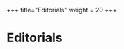 +++
title="Editorials"
weight = 20
+++

# Editorials



<style>
  .card-container {
    display: flex;
    flex-wrap: wrap;
    justify-content: center;
  }
  .card {
    border: 1px solid #ddd;
    border-radius: 4px;
    overflow: hidden;
    background: #fff;
    box-shadow: 0 2px 4px rgba(0,0,0,0.1);
    margin: 10px;
    font-family: Arial, sans-serif;
    text-decoration: none;
    color: inherit;
    width: 100%;
    max-width: 300px;
  }
  .card a {
    display: block;
    text-decoration: none;
    color: inherit;
  }
  .card-image img {
    width: 100%;
    display: block;
  }
  .card-body {
    padding: 15px;
  }
  .card-category {
    font-size: 0.85em;
    color: #888;
    margin-bottom: 5px;
  }
  .card-title {
    font-size: 1.2em;
    margin: 0 0 10px;
  }
  .card-meta {
    font-size: 0.8em;
    color: #aaa;
    margin-bottom: 10px;
  }
  .card-summary {
    font-size: 0.9em;
    line-height: 1.4;
    margin-bottom: 10px;
  }
  .card-readmore {
    font-size: 0.9em;
    color: #007BFF;
    text-align: right;
  }

  /* Desktop: Two cards per row */
  @media (min-width: 768px) {
    .card {
      width: calc(50% - 20px);
      max-width: none;
    }
  }


  <!-- Then embed your HTML card as normal within your Markdown -->
<div class="card">
  <a href="https://example.com/article" target="_blank">
    <div class="card-image">
      <img src="https://via.placeholder.com/300x200" alt="Example Article Title">
    </div>
    <div class="card-body">
      <div class="card-category">World News</div>
      <h2 class="card-title">Example Article Title</h2>
      <div class="card-meta">
        <span class="card-date">Feb 15, 2025</span> | <span class="card-author">by Jane Doe</span>
      </div>
      <p class="card-summary">
        This is the first sentence of the article which gives a brief preview of the content...
      </p>
      <div class="card-readmore">Read More</div>
    </div>
  </a>
</div>
</style>


